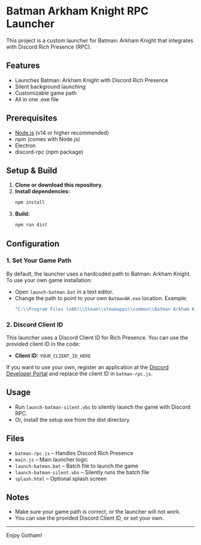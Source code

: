 # Batman Arkham Knight RPC Launcher

This project is a custom launcher for Batman: Arkham Knight that integrates with Discord Rich Presence (RPC).

## Features
- Launches Batman: Arkham Knight with Discord Rich Presence
- Silent background launching
- Customizable game path
- All in one .exe file

## Prerequisites
- [Node.js](https://nodejs.org/) (v14 or higher recommended)
- npm (comes with Node.js)
- Electron
- discord-rpc (npm package)

## Setup & Build
1. **Clone or download this repository.**
2. **Install dependencies:**
   ```sh
   npm install
   ```
3. **Build:**
    ```sh
   npm run dist
   ```

## Configuration

### 1. Set Your Game Path
By default, the launcher uses a hardcoded path to Batman: Arkham Knight. To use your own game installation:

- Open `launch-batman.bat` in a text editor.
- Change the path to point to your own `BatmanAK.exe` location. Example:
  ```bat
  "C:\\Program Files (x86)\\Steam\\steamapps\\common\\Batman Arkham Knight\\Binaries\\Win64\\BatmanAK.exe"
  ```

### 2. Discord Client ID
This launcher uses a Discord Client ID for Rich Presence. You can use the provided client ID in the code:

- **Client ID:** `YOUR_CLIENT_ID_HERE`

If you want to use your own, register an application at the [Discord Developer Portal](https://discord.com/developers/applications) and replace the client ID in `batman-rpc.js`.

## Usage
- Run `launch-batman-silent.vbs` to silently launch the game with Discord RPC.
- Or, install the setup exe from the dist directory

## Files
- `batman-rpc.js` – Handles Discord Rich Presence
- `main.js` – Main launcher logic
- `launch-batman.bat` – Batch file to launch the game
- `launch-batman-silent.vbs` – Silently runs the batch file
- `splash.html` – Optional splash screen

## Notes
- Make sure your game path is correct, or the launcher will not work.
- You can use the provided Discord Client ID, or set your own.

---

Enjoy Gotham! 
